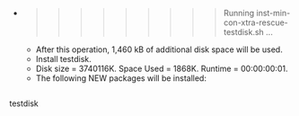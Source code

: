 * >>>>>>>>> Running inst-min-con-xtra-rescue-testdisk.sh ...
  * After this operation, 1,460 kB of additional disk space will be used.
  * Install testdisk.
  * Disk size = 3740116K. Space Used = 1868K. Runtime = 00:00:00:01.
  * The following NEW packages will be installed:
  ```bash
testdisk
  ```
